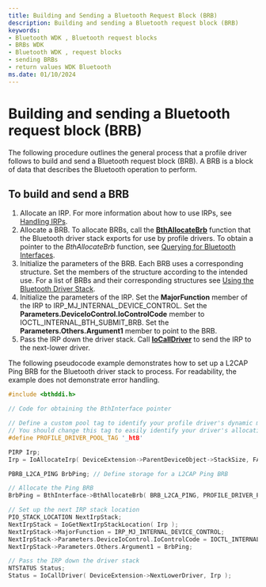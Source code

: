 ```yaml
---
title: Building and Sending a Bluetooth Request Block (BRB)
description: Building and sending a Bluetooth request block (BRB)
keywords:
- Bluetooth WDK , Bluetooth request blocks
- BRBs WDK
- Bluetooth WDK , request blocks
- sending BRBs
- return values WDK Bluetooth
ms.date: 01/10/2024
---
```


# Building and sending a Bluetooth request block (BRB)

The following procedure outlines the general process that a profile driver follows to build and send a Bluetooth request block (BRB). A BRB is a block of data that describes the Bluetooth operation to perform.

## To build and send a BRB

1. Allocate an IRP. For more information about how to use IRPs, see [Handling IRPs](../kernel/handling-irps.md).
1. Allocate a BRB. To allocate BRBs, call the [**BthAllocateBrb**](/windows-hardware/drivers/ddi/bthddi/nc-bthddi-pfnbth_allocate_brb) function that the Bluetooth driver stack exports for use by profile drivers. To obtain a pointer to the *BthAllocateBrb* function, see [Querying for Bluetooth Interfaces](querying-for-bluetooth-interfaces.md).
1. Initialize the parameters of the BRB. Each BRB uses a corresponding structure. Set the members of the structure according to the intended use. For a list of BRBs and their corresponding structures see [Using the Bluetooth Driver Stack](using-the-bluetooth-driver-stack.md).
1. Initialize the parameters of the IRP. Set the **MajorFunction** member of the IRP to IRP\_MJ\_INTERNAL\_DEVICE\_CONTROL. Set the **Parameters.DeviceIoControl.IoControlCode** member to IOCTL\_INTERNAL\_BTH\_SUBMIT\_BRB. Set the **Parameters.Others.Argument1** member to point to the BRB.
1. Pass the IRP down the driver stack. Call [**IoCallDriver**](/windows-hardware/drivers/ddi/wdm/nf-wdm-iocalldriver) to send the IRP to the next-lower driver.

The following pseudocode example demonstrates how to set up a L2CAP Ping BRB for the Bluetooth driver stack to process. For readability, the example does not demonstrate error handling.

```cpp
#include <bthddi.h>

// Code for obtaining the BthInterface pointer

// Define a custom pool tag to identify your profile driver's dynamic memory allocations.
// You should change this tag to easily identify your driver's allocations from other drivers.
#define PROFILE_DRIVER_POOL_TAG '_htB'

PIRP Irp;
Irp = IoAllocateIrp( DeviceExtension->ParentDeviceObject->StackSize, FALSE );

PBRB_L2CA_PING BrbPing; // Define storage for a L2CAP Ping BRB

// Allocate the Ping BRB
BrbPing = BthInterface->BthAllocateBrb( BRB_L2CA_PING, PROFILE_DRIVER_POOL_TAG );

// Set up the next IRP stack location
PIO_STACK_LOCATION NextIrpStack;
NextIrpStack = IoGetNextIrpStackLocation( Irp );
NextIrpStack->MajorFunction = IRP_MJ_INTERNAL_DEVICE_CONTROL;
NextIrpStack->Parameters.DeviceIoControl.IoControlCode = IOCTL_INTERNAL_BTH_SUBMIT_BRB;
NextIrpStack->Parameters.Others.Argument1 = BrbPing;

// Pass the IRP down the driver stack
NTSTATUS Status;
Status = IoCallDriver( DeviceExtension->NextLowerDriver, Irp );
```
